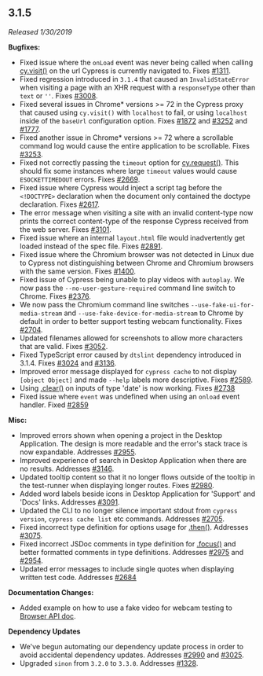 ## 3.1.5

_Released 1/30/2019_

**Bugfixes:**

- Fixed issue where the `onLoad` event was never being called when calling
  [cy.visit()](/api/commands/visit) on the url Cypress is currently navigated
  to. Fixes [#1311](https://github.com/cypress-io/cypress/issues/1311).
- Fixed regression introduced in `3.1.4` that caused an `InvalidStateError` when
  visiting a page with an XHR request with a `responseType` other than `text` or
  `''`. Fixes [#3008](https://github.com/cypress-io/cypress/issues/3008).
- Fixed several issues in Chrome\* versions >= 72 in the Cypress proxy that
  caused using `cy.visit()` with `localhost` to fail, or using `localhost`
  inside of the `baseUrl` configuration option. Fixes
  [#1872](https://github.com/cypress-io/cypress/issues/1872) and
  [#3252](https://github.com/cypress-io/cypress/issues/3252) and
  [#1777](https://github.com/cypress-io/cypress/issues/1777).
- Fixed another issue in Chrome\* versions >= 72 where a scrollable command log
  would cause the entire application to be scrollable. Fixes
  [#3253](https://github.com/cypress-io/cypress/issues/3253).
- Fixed not correctly passing the `timeout` option for
  [cy.request()](/api/commands/request). This should fix some instances where
  large `timeout` values would cause `ESOCKETTIMEDOUT` errors. Fixes
  [#2669](https://github.com/cypress-io/cypress/issues/2669).
- Fixed issue where Cypress would inject a script tag before the `<!DOCTYPE>`
  declaration when the document only contained the doctype declaration. Fixes
  [#2617](https://github.com/cypress-io/cypress/issues/2617).
- The error message when visiting a site with an invalid content-type now prints
  the correct content-type of the response Cypress received from the web server.
  Fixes [#3101](https://github.com/cypress-io/cypress/issues/3101).
- Fixed issue where an internal `layout.html` file would inadvertently get
  loaded instead of the spec file. Fixes
  [#2891](https://github.com/cypress-io/cypress/issues/2891).
- Fixed issue where the Chromium browser was not detected in Linux due to
  Cypress not distinguishing between Chrome and Chromium browsers with the same
  version. Fixes [#1400](https://github.com/cypress-io/cypress/issues/1400).
- Fixed issue of Cypress being unable to play videos with `autoplay`. We now
  pass the `--no-user-gesture-required` command line switch to Chrome. Fixes
  [#2376](https://github.com/cypress-io/cypress/issues/2376).
- We now pass the Chromium command line switches
  `--use-fake-ui-for-media-stream` and `--use-fake-device-for-media-stream` to
  Chrome by default in order to better support testing webcam functionality.
  Fixes [#2704](https://github.com/cypress-io/cypress/issues/2704).
- Updated filenames allowed for screenshots to allow more characters that are
  valid. Fixes [#3052](https://github.com/cypress-io/cypress/issues/3052).
- Fixed TypeScript error caused by `dtslint` dependency introduced in 3.1.4.
  Fixes [#3024](https://github.com/cypress-io/cypress/issues/3024) and
  [#3136](https://github.com/cypress-io/cypress/issues/3136).
- Improved error message displayed for `cypress cache` to not display
  `[object Object]` and made `--help` labels more descriptive. Fixes
  [#2589](https://github.com/cypress-io/cypress/issues/2589).
- Using [.clear()](/api/commands/clear) on inputs of type 'date' is now working.
  Fixes [#2738](https://github.com/cypress-io/cypress/issues/2738)
- Fixed issue where `event` was undefined when using an `onload` event handler.
  Fixed [#2859](https://github.com/cypress-io/cypress/issues/2859)

**Misc:**

- Improved errors shown when opening a project in the Desktop Application. The
  design is more readable and the error's stack trace is now expandable.
  Addresses [#2955](https://github.com/cypress-io/cypress/issues/2955).
- Improved experience of search in Desktop Application when there are no
  results. Addresses [#3146](https://github.com/cypress-io/cypress/issues/3146).
- Updated tooltip content so that it no longer flows outside of the tooltip in
  the test-runner when displaying longer routes. Fixes
  [#2980](https://github.com/cypress-io/cypress/issues/2980).
- Added word labels beside icons in Desktop Application for 'Support' and 'Docs'
  links. Addresses [#3091](https://github.com/cypress-io/cypress/issues/3091).
- Updated the CLI to no longer silence important stdout from `cypress version`,
  `cypress cache list` etc commands. Addresses
  [#2705](https://github.com/cypress-io/cypress/issues/2705).
- Fixed incorrect type definition for options usage for
  [.then()](/api/commands/then). Addresses
  [#3075](https://github.com/cypress-io/cypress/issues/3075).
- Fixed incorrect JSDoc comments in type definition for
  [.focus()](/api/commands/focus) and better formatted comments in type
  definitions. Addresses
  [#2975](https://github.com/cypress-io/cypress/issues/2975) and
  [#2954](https://github.com/cypress-io/cypress/issues/2954).
- Updated error messages to include single quotes when displaying written test
  code. Addresses [#2684](https://github.com/cypress-io/cypress/issues/2684)

**Documentation Changes:**

- Added example on how to use a fake video for webcam testing to
  [Browser API doc](/api/plugins/browser-launch-api#Use-fake-video-for-webcam-testing).

**Dependency Updates**

- We've begun automating our dependency update process in order to avoid
  accidental dependency updates. Addresses
  [#2990](https://github.com/cypress-io/cypress/issues/2990) and
  [#3025](https://github.com/cypress-io/cypress/issues/3025).
- Upgraded `sinon` from `3.2.0` to `3.3.0`. Addresses
  [#1328](https://github.com/cypress-io/cypress/issues/1328).
